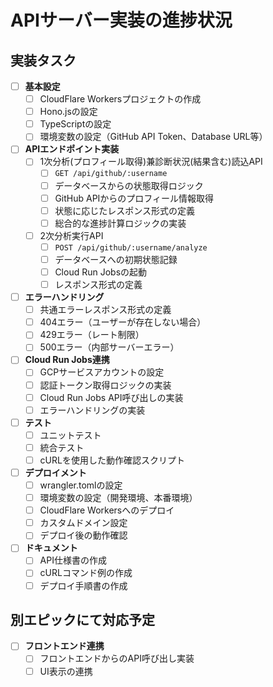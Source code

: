 # APIサーバー実装の進捗状況

## 実装タスク

- [ ] **基本設定**
  - [ ] CloudFlare Workersプロジェクトの作成
  - [ ] Hono.jsの設定
  - [ ] TypeScriptの設定
  - [ ] 環境変数の設定（GitHub API Token、Database URL等）

- [ ] **APIエンドポイント実装**
  - [ ] 1次分析(プロフィール取得)兼診断状況(結果含む)読込API
    - [ ] `GET /api/github/:username`
    - [ ] データベースからの状態取得ロジック
    - [ ] GitHub APIからのプロフィール情報取得
    - [ ] 状態に応じたレスポンス形式の定義
    - [ ] 総合的な進捗計算ロジックの実装
  - [ ] 2次分析実行API
    - [ ] `POST /api/github/:username/analyze`
    - [ ] データベースへの初期状態記録
    - [ ] Cloud Run Jobsの起動
    - [ ] レスポンス形式の定義

- [ ] **エラーハンドリング**
  - [ ] 共通エラーレスポンス形式の定義
  - [ ] 404エラー（ユーザーが存在しない場合）
  - [ ] 429エラー（レート制限）
  - [ ] 500エラー（内部サーバーエラー）

- [ ] **Cloud Run Jobs連携**
  - [ ] GCPサービスアカウントの設定
  - [ ] 認証トークン取得ロジックの実装
  - [ ] Cloud Run Jobs API呼び出しの実装
  - [ ] エラーハンドリングの実装

- [ ] **テスト**
  - [ ] ユニットテスト
  - [ ] 統合テスト
  - [ ] cURLを使用した動作確認スクリプト

- [ ] **デプロイメント**
  - [ ] wrangler.tomlの設定
  - [ ] 環境変数の設定（開発環境、本番環境）
  - [ ] CloudFlare Workersへのデプロイ
  - [ ] カスタムドメイン設定
  - [ ] デプロイ後の動作確認

- [ ] **ドキュメント**
  - [ ] API仕様書の作成
  - [ ] cURLコマンド例の作成
  - [ ] デプロイ手順書の作成

## 別エピックにて対応予定

- [ ] **フロントエンド連携**
  - [ ] フロントエンドからのAPI呼び出し実装
  - [ ] UI表示の連携